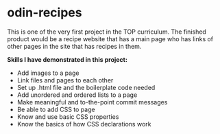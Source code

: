 # odin-recipes
This is one of the very first project in the TOP curriculum. The finished product would be a recipe website that has a main page who has links of other pages in the site that has recipes in them. 

**Skills I have demonstrated in this project:**
- Add images to a page
- Link files and pages to each other
- Set up .html file and the boilerplate code needed
- Add unordered and ordered lists to a page
- Make meaningful and to-the-point commit messages
- Be able to add CSS to page
- Know and use basic CSS properties
- Know the basics of how CSS declarations work
